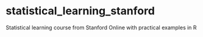 # statistical_learning_stanford
Statistical learning course from Stanford Online with practical examples in R
